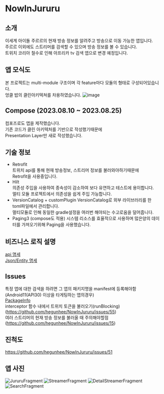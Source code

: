 # NowInJururu  
## 소개  
이세계 아이돌 주르르의 현재 방송 정보를 알려주고 방송으로 이동 가능한 앱입니다.  
주르르 이외에도 스트리머를 검색할 수 있으며 방송 정보를 볼 수 있습니다.  
트위치 코리아 철수로 인해 아프리카 tv 검색 앱으로 변경 예정입니다.  
## 앱 모식도  
본 프로젝트는 multi-module 구조이며 각 feature마다 모듈의 형태로 구성되어있습니다.  
엉클 밥의 클린아키텍쳐를 차용하였습니다.
![image](https://github.com/hegunhee/NowInJururu/assets/57277631/c743cba0-95ed-4077-8759-de86c71933d3)

## Compose (2023.08.10 ~ 2023.08.25)  
컴포즈로도 앱을 제작했습니다.  
기존 코드가 클린 아키텍처를 기반으로 작성했기때문에  
Presentation Layer만 새로 작성했습니다.  

## 기술 정보  
- Retrofit  
  트위치 api를 통해 현재 방송정보, 스트리머 정보를 불러와야하기때문에  
  Retrofit을 사용중입니다.  
- Hilt  
  의존성 주입을 사용하여 종속성이 감소하여 보다 유연하고 테스트에 용이합니다.  
  멀티 모듈 프로젝트에서 의존성을 쉽게 주입 가능합니다.  
- VersionCatalog + customPlugin
  VersionCatalog로 외부 라이브러리를 한 toml파일에서 관리합니다.  
  멀티모듈로 인해 동일한 gradle설정을 여러번 해야되는 수고로움을 덜어줍니다.
- Paging3 (compose도 적용)
  시스템 리소스를 효율적으로 사용하며 많은양의 데이터를 가져오기위해 Paging을 사용했습니다.  
## 비즈니스 로직 설명  
[api 명세](https://github.com/hegunhee/NowInJururu/issues/5)  
[Json/Entity 명세](https://github.com/hegunhee/NowInJururu/issues/4)  
## Issues  
특정 앱에 대한 검색을 하려면 그 앱의 패키지명을 manifest에 등록해야함(Android11(API30) 이상을 타게팅하는 앱의경우)  
[PackageInfo](https://github.com/hegunhee/NowInJururu/issues/9)  
interceptor 함수 내에서 트위치 토큰을 불러오기(runBlocking)  
(https://github.com/hegunhee/NowInJururu/issues/55)  
여러 스트리머의 현재 방송 정보를 불러올 때 주의해야할점  
(https://github.com/hegunhee/NowInJururu/issues/15)

## 진척도  
https://github.com/hegunhee/NowInJururu/issues/51

## 앱 사진  
![JururuFragment](https://github.com/hegunhee/NowInJururu/assets/57277631/bb71653c-ff1e-44aa-9e86-03627db31444)
![StreamerFragment](https://github.com/hegunhee/NowInJururu/assets/57277631/6ede4209-890d-4f58-a30b-0caaf6075b6b)
![DetailStreamerFragment](https://github.com/hegunhee/NowInJururu/assets/57277631/f81508ad-13e3-4db8-99d7-b35c49595635)
![SearchFragment](https://github.com/hegunhee/NowInJururu/assets/57277631/96134ed8-1696-4109-99ac-87427e00d5fb)

